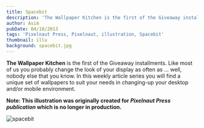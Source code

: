 ```yaml
---
title: Spacebit
description: 'The Wallpaper Kitchen is the first of the Giveaway installments. Like most of us you probably change the look of your display as often as ... well'
author: Asim
pubDate: 04/18/2013
tags: 'Pixelnaut Press, Pixelnaut, illustration, Spacebit'
thumbnail: illu
background: spacebit.jpg
---
```


<strong>The Wallpaper Kitchen</strong> is the first of the Giveaway installments. Like most of us you probably change the look of your display as often as ... well, nobody else that you know. In this weekly article series you will find a unique set of wallpapers to suit your needs in changing-up your desktop and/or mobile environment.

**Note: This illustration was originally created for *Pixelnaut Press publication* which is no longer in production.**

![spacebit](/Media/blog/spacebit.jpg "spacebit")